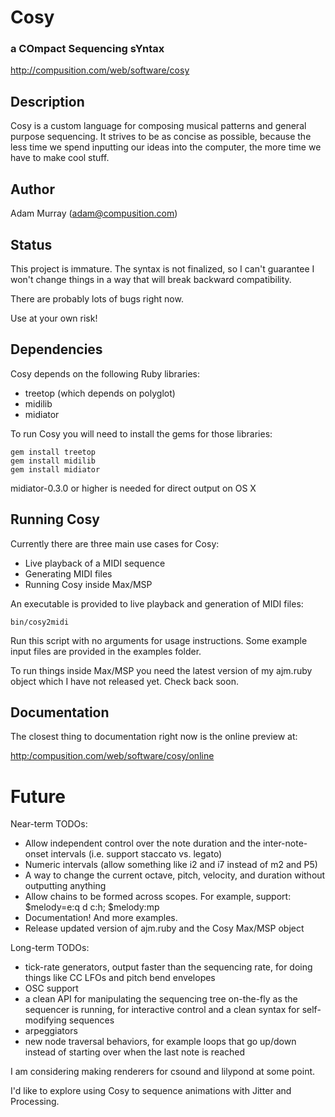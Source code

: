 #              Cosy 
###  a COmpact Sequencing sYntax

<http://compusition.com/web/software/cosy>   


## Description ##

Cosy is a custom language for composing musical patterns and
general purpose sequencing. It strives to be as concise as possible, because
the less time we spend inputting our ideas into the computer, the more time
we have to make cool stuff.

  
## Author ##

Adam Murray (adam@compusition.com)


## Status ##

This project is immature. The syntax is not finalized, so I can't guarantee
I won't change things in a way that will break backward compatibility.

There are probably lots of bugs right now. 

Use at your own risk!


## Dependencies ##

Cosy depends on the following Ruby libraries:

*  treetop (which depends on polyglot)
*  midilib 
*  midiator

To run Cosy you will need to install the gems for those libraries:

	gem install treetop
	gem install midilib
	gem install midiator

midiator-0.3.0 or higher is needed for direct output on OS X


## Running Cosy ##

Currently there are three main use cases for Cosy:

* Live playback of a MIDI sequence
* Generating MIDI files
* Running Cosy inside Max/MSP

An executable is provided to live playback and generation of MIDI files:

	bin/cosy2midi
	
Run this script with no arguments for usage instructions.
Some example input files are provided in the examples folder. 

To run things inside Max/MSP you need the latest
version of my ajm.ruby object which I have not released yet. 
Check back soon.


## Documentation ##

The closest thing to documentation right now is the online preview at: 

<http:/compusition.com/web/software/cosy/online>


# Future

Near-term TODOs:

* Allow independent control over the note duration and the inter-note-onset intervals
  (i.e. support staccato vs. legato)
* Numeric intervals (allow something like i2 and i7 instead of m2 and P5)
* A way to change the current octave, pitch, velocity, and duration without
  outputting anything
* Allow chains to be formed across scopes. For example, support:<br/>
  $melody=e:q d c:h; $melody:mp
* Documentation! And more examples.
* Release updated version of ajm.ruby and the Cosy Max/MSP object

Long-term TODOs:

* tick-rate generators, output faster than the sequencing rate, for doing things like CC LFOs
  and pitch bend envelopes
* OSC support
* a clean API for manipulating the sequencing tree on-the-fly as the sequencer is running, for
  interactive control and a clean syntax for self-modifying sequences
* arpeggiators
* new node traversal behaviors, for example loops that go up/down instead of starting over when the
  last note is reached

I am considering making renderers for csound and lilypond at some point.

I'd like to explore using Cosy to sequence animations with Jitter and Processing.

